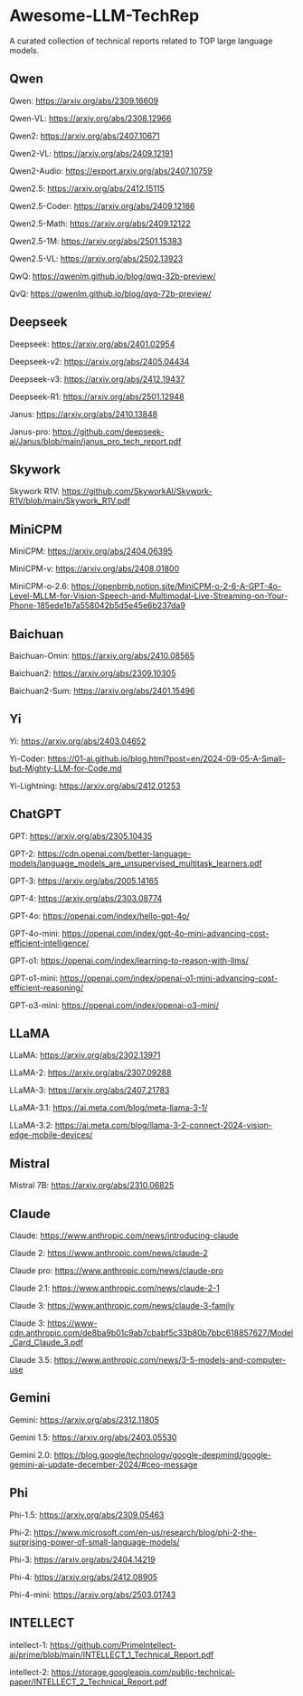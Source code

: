 # Awesome-LLM-TechRep
A curated collection of technical reports related to TOP large language models.

## Qwen
Qwen: https://arxiv.org/abs/2309.16609

Qwen-VL: https://arxiv.org/abs/2308.12966

Qwen2: https://arxiv.org/abs/2407.10671

Qwen2-VL: https://arxiv.org/abs/2409.12191

Qwen2-Audio: https://export.arxiv.org/abs/2407.10759

Qwen2.5: https://arxiv.org/abs/2412.15115

Qwen2.5-Coder: https://arxiv.org/abs/2409.12186

Qwen2.5-Math: https://arxiv.org/abs/2409.12122

Qwen2.5-1M: https://arxiv.org/abs/2501.15383

Qwen2.5-VL: https://arxiv.org/abs/2502.13923

QwQ: https://qwenlm.github.io/blog/qwq-32b-preview/

QvQ: https://qwenlm.github.io/blog/qvq-72b-preview/

## Deepseek
Deepseek: https://arxiv.org/abs/2401.02954

Deepseek-v2: https://arxiv.org/abs/2405.04434

Deepseek-v3: https://arxiv.org/abs/2412.19437

Deepseek-R1: https://arxiv.org/abs/2501.12948

Janus: https://arxiv.org/abs/2410.13848

Janus-pro: https://github.com/deepseek-ai/Janus/blob/main/janus_pro_tech_report.pdf

## Skywork
Skywork R1V: https://github.com/SkyworkAI/Skywork-R1V/blob/main/Skywork_R1V.pdf

## MiniCPM
MiniCPM: https://arxiv.org/abs/2404.06395

MiniCPM-v: https://arxiv.org/abs/2408.01800

MiniCPM-o-2.6: https://openbmb.notion.site/MiniCPM-o-2-6-A-GPT-4o-Level-MLLM-for-Vision-Speech-and-Multimodal-Live-Streaming-on-Your-Phone-185ede1b7a558042b5d5e45e6b237da9

## Baichuan
Baichuan-Omin: https://arxiv.org/abs/2410.08565

Baichuan2: https://arxiv.org/abs/2309.10305

Baichuan2-Sum: https://arxiv.org/abs/2401.15496

## Yi
Yi: https://arxiv.org/abs/2403.04652

Yi-Coder: https://01-ai.github.io/blog.html?post=en/2024-09-05-A-Small-but-Mighty-LLM-for-Code.md

Yi-Lightning: https://arxiv.org/abs/2412.01253

## ChatGPT
GPT: https://arxiv.org/abs/2305.10435

GPT-2: https://cdn.openai.com/better-language-models/language_models_are_unsupervised_multitask_learners.pdf

GPT-3: https://arxiv.org/abs/2005.14165

GPT-4: https://arxiv.org/abs/2303.08774

GPT-4o: https://openai.com/index/hello-gpt-4o/

GPT-4o-mini: https://openai.com/index/gpt-4o-mini-advancing-cost-efficient-intelligence/

GPT-o1: https://openai.com/index/learning-to-reason-with-llms/

GPT-o1-mini: https://openai.com/index/openai-o1-mini-advancing-cost-efficient-reasoning/

GPT-o3-mini: https://openai.com/index/openai-o3-mini/

## LLaMA
LLaMA: https://arxiv.org/abs/2302.13971

LLaMA-2: https://arxiv.org/abs/2307.09288

LLaMA-3: https://arxiv.org/abs/2407.21783

LLaMA-3.1: https://ai.meta.com/blog/meta-llama-3-1/

LLaMA-3.2: https://ai.meta.com/blog/llama-3-2-connect-2024-vision-edge-mobile-devices/

## Mistral
Mistral 7B: https://arxiv.org/abs/2310.06825

## Claude
Claude: https://www.anthropic.com/news/introducing-claude

Claude 2: https://www.anthropic.com/news/claude-2

Claude pro: https://www.anthropic.com/news/claude-pro

Claude 2.1: https://www.anthropic.com/news/claude-2-1

Claude 3: https://www.anthropic.com/news/claude-3-family

Claude 3: https://www-cdn.anthropic.com/de8ba9b01c9ab7cbabf5c33b80b7bbc618857627/Model_Card_Claude_3.pdf

Claude 3.5: https://www.anthropic.com/news/3-5-models-and-computer-use

## Gemini
Gemini: https://arxiv.org/abs/2312.11805

Gemini 1.5: https://arxiv.org/abs/2403.05530

Gemini 2.0: https://blog.google/technology/google-deepmind/google-gemini-ai-update-december-2024/#ceo-message

## Phi
Phi-1.5: https://arxiv.org/abs/2309.05463

Phi-2: https://www.microsoft.com/en-us/research/blog/phi-2-the-surprising-power-of-small-language-models/

Phi-3: https://arxiv.org/abs/2404.14219

Phi-4: https://arxiv.org/abs/2412.08905

Phi-4-mini: https://arxiv.org/abs/2503.01743

## INTELLECT
intellect-1: https://github.com/PrimeIntellect-ai/prime/blob/main/INTELLECT_1_Technical_Report.pdf

intellect-2: https://storage.googleapis.com/public-technical-paper/INTELLECT_2_Technical_Report.pdf





